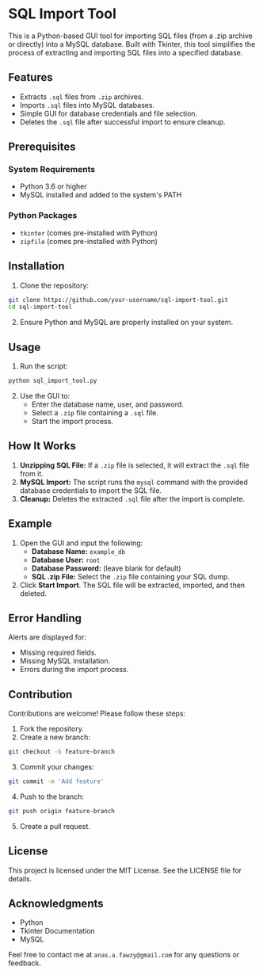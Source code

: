 # SQL Import Tool

This is a Python-based GUI tool for importing SQL files (from a .zip archive or directly) into a MySQL database. Built with Tkinter, this tool simplifies the process of extracting and importing SQL files into a specified database.

## Features

- Extracts `.sql` files from `.zip` archives.
- Imports `.sql` files into MySQL databases.
- Simple GUI for database credentials and file selection.
- Deletes the `.sql` file after successful import to ensure cleanup.

## Prerequisites

### System Requirements

- Python 3.6 or higher
- MySQL installed and added to the system's PATH

### Python Packages

- `tkinter` (comes pre-installed with Python)
- `zipfile` (comes pre-installed with Python)

## Installation

1. Clone the repository:

```bash
git clone https://github.com/your-username/sql-import-tool.git
cd sql-import-tool
```

2. Ensure Python and MySQL are properly installed on your system.

## Usage

1. Run the script:

```bash
python sql_import_tool.py
```

2. Use the GUI to:
   - Enter the database name, user, and password.
   - Select a `.zip` file containing a `.sql` file.
   - Start the import process.

## How It Works

1. **Unzipping SQL File:** If a `.zip` file is selected, it will extract the `.sql` file from it.
2. **MySQL Import:** The script runs the `mysql` command with the provided database credentials to import the SQL file.
3. **Cleanup:** Deletes the extracted `.sql` file after the import is complete.

## Example

1. Open the GUI and input the following:
   - **Database Name:** `example_db`
   - **Database User:** `root`
   - **Database Password:** (leave blank for default)
   - **SQL .zip File:** Select the `.zip` file containing your SQL dump.
2. Click **Start Import**. The SQL file will be extracted, imported, and then deleted.

## Error Handling

Alerts are displayed for:

- Missing required fields.
- Missing MySQL installation.
- Errors during the import process.

## Contribution

Contributions are welcome! Please follow these steps:

1. Fork the repository.
2. Create a new branch:

```bash
git checkout -b feature-branch
```

3. Commit your changes:

```bash
git commit -m 'Add feature'
```

4. Push to the branch:

```bash
git push origin feature-branch
```

5. Create a pull request.

## License

This project is licensed under the MIT License. See the LICENSE file for details.

## Acknowledgments

- Python
- Tkinter Documentation
- MySQL

Feel free to contact me at `anas.a.fawzy@gmail.com` for any questions or feedback.
